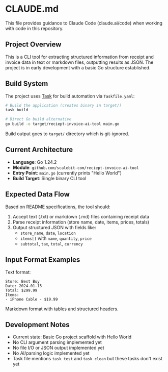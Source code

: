 # CLAUDE.md

This file provides guidance to Claude Code (claude.ai/code) when working with code in this repository.

## Project Overview

This is a CLI tool for extracting structured information from receipt and invoice data in text or markdown files, outputting results as JSON. The project is in early development with a basic Go structure established.

## Build System

The project uses [Task](https://taskfile.dev/) for build automation via `Taskfile.yaml`:

```bash
# Build the application (creates binary in target/)
task build

# Direct Go build alternative
go build -o target/reciept-invoice-ai-tool main.go
```

Build output goes to `target/` directory which is git-ignored.

## Current Architecture

- **Language**: Go 1.24.2
- **Module**: `github.com/scalebit-com/reciept-invoice-ai-tool`
- **Entry Point**: `main.go` (currently prints "Hello World")
- **Build Target**: Single binary CLI tool

## Expected Data Flow

Based on README specifications, the tool should:

1. Accept text (.txt) or markdown (.md) files containing receipt data
2. Parse receipt information (store name, date, items, prices, totals)
3. Output structured JSON with fields like:
   - `store_name`, `date`, `location`
   - `items[]` with `name`, `quantity`, `price`
   - `subtotal`, `tax`, `total`, `currency`

## Input Format Examples

Text format:
```
Store: Best Buy
Date: 2024-01-15
Total: $299.99
Items:
- iPhone Cable - $19.99
```

Markdown format with tables and structured headers.

## Development Notes

- Current state: Basic Go project scaffold with Hello World
- No CLI argument parsing implemented yet
- No file I/O or JSON output implemented yet
- No AI/parsing logic implemented yet
- Task file mentions `task test` and `task clean` but these tasks don't exist yet